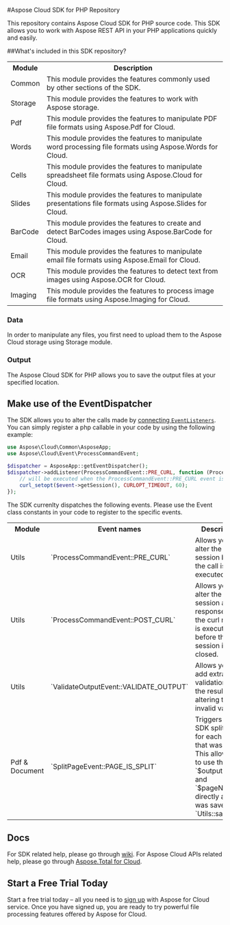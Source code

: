 #Aspose Cloud SDK for PHP Repository

This repository contains Aspose Cloud SDK for PHP source code. This SDK allows you to work with Aspose REST API in your PHP applications quickly and easily. 


##What's included in this SDK repository?

<table>
<tr>
<th>Module</th>
<th>Description</th>
</tr>

<tr>
<td>Common</td>
<td>This module provides the features commonly used by other sections of the SDK.</td>
</tr>

<tr>
<td>Storage</td>
<td>This module provides the features to work with Aspose storage.</td>
</tr>

<tr>
<td>Pdf</td>
<td>This module provides the features to manipulate PDF file formats using Aspose.Pdf for Cloud.</td>
</tr>

<tr>
<td>Words</td>
<td>This module provides the features to manipulate word processing file formats using Aspose.Words for Cloud.</td>
</tr>

<tr>
<td>Cells</td>
<td>This module provides the features to manipulate spreadsheet file formats using Aspose.Cloud for Cloud.</td>
</tr>

<tr>
<td>Slides</td>
<td>This module provides the features to manipulate presentations file formats using Aspose.Slides for Cloud.</td>
</tr>

<tr>
<td>BarCode</td>
<td>This module provides the features to create and detect BarCodes images using Aspose.BarCode for Cloud.</td>
</tr>

<tr>
<td>Email</td>
<td>This module provides the features to manipulate email file formats using Aspose.Email for Cloud.</td>
</tr>

<tr>
<td>OCR</td>
<td>This module provides the features to detect text from images using Aspose.OCR for Cloud.</td>
</tr>

<tr>
<td>Imaging</td>
<td>This module provides the features to process image file formats using Aspose.Imaging for Cloud.</td>
</tr>

</table>



### Data

In order to manipulate any files, you first need to upload them to the Aspose Cloud storage using Storage module. 

### Output

The Aspose Cloud SDK for PHP allows you to save the output files at your specified location.

Make use of the EventDispatcher
-------------------------------

The SDK allows you to alter the calls made by [connecting `EventListeners`](http://symfony.com/doc/current/components/event_dispatcher/introduction.html#connecting-listeners). You can simply register a php callable in your code by using the following example:

```php
use Aspose\Cloud\Common\AsposeApp;
use Aspose\Cloud\Event\ProcessCommandEvent;

$dispatcher = AsposeApp::getEventDispatcher();
$dispatcher->addListener(ProcessCommandEvent::PRE_CURL, function (ProcessCommandEvent $event) {
    // will be executed when the ProcessCommandEvent::PRE_CURL event is dispatched
    curl_setopt($event->getSession(), CURLOPT_TIMEOUT, 60); 
});
```

The SDK currenlty dispatches the following events. Please use the Event class constants in your code to register to the specific events.

<table>
<tr>
<th>Module</th>
<th>Event names</th>
<th>Description</th>
</tr>

<tr>
<td>Utils</td>
<td>`ProcessCommandEvent::PRE_CURL`</td>
<td>Allows you to alter the curl session before the call is executed.</td>
</tr>

<tr>
<td>Utils</td>
<td>`ProcessCommandEvent::POST_CURL`</td>
<td>Allows you to alter the curl session and response after the curl request is executed, but before the curl session is closed.</td>
</tr>

<tr>
<td>Utils</td>
<td>`ValidateOutputEvent::VALIDATE_OUTPUT`</td>
<td>Allows you to add extra validation on the result, by altering the invalid variable.</td>
</tr>

<tr>
<td>Pdf & Document</td>
<td>`SplitPageEvent::PAGE_IS_SPLIT`</td>
<td>Triggers after a SDK split call, for each page that was split. This allows you to use the `$outputFile` and `$pageNumber` directly after it was saved by `Utils::saveFile`.</td>
</tr>

</table>

Docs
----

For SDK related help, please go through [wiki](https://github.com/asposeforcloud/Aspose_Cloud_SDK_For_PHP/wiki).
For Aspose Cloud APIs related help, please go through [Aspose.Total for Cloud](http://www.aspose.com/cloud/total-api.aspx).

Start a Free Trial Today
------------------------

Start a free trial today – all you need is to [sign up](https://cloud.aspose.com/SignUp) with Aspose for Cloud service. Once you have signed up, you are ready to try powerful file processing features offered by Aspose for Cloud.
